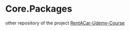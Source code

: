 # Core.Packages
other repository of the project <a href="https://github.com/xeneskus/RentACar-Udemy-Course" target="_blank">RentACar-Udemy-Course</a> 
